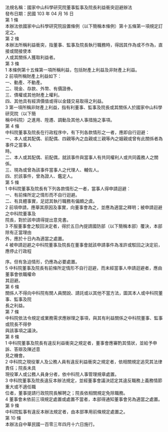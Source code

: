法規名稱：國家中山科學研究院董事監事及院長利益衝突迴避辦法  
發布日期：民國 103 年 04 月 16 日  
第 1 條  
本辦法依國家中山科學研究院設置條例（以下簡稱本條例）第十五條第一項規定訂定之。  
第 2 條  
本辦法所稱利益衝突，指董事、監事及院長執行職務時，得因其作為或不作為，直接或間接使本  
人或其關係人獲取利益者。  
第 3 條  
1 本條例第十五條第一項所稱利益，包括財產上利益及非財產上利益。  
2 前項所稱財產上利益如下：  
一、動產、不動產。  
二、現金、存款、外幣、有價證券。  
三、債權或其他財產上權利。  
四、其他具有經濟價值或得以金錢交易取得之利益。  
3 第一項所稱非財產上利益，指有利董事、監事及院長或其關係人於國家中山科學研究院（以下簡  
稱中科院）之進用、陞遷、調動及其他人事措施之事項。  
第 4 條  
中科院董事及院長在行政程序中，有下列各款情形之一者，應即自行迴避：  
一、本人或其配偶、前配偶、四親等內之血親或三親等內之姻親或曾有此關係者為事件之當事人  
時。  
二、本人或其配偶、前配偶，就該事件與當事人有共同權利人或共同義務人之關係。  
三、現為或曾為該事件當事人之代理人、輔佐人。  
四、於該事件，曾為證人、鑑定人。  
第 5 條  
1 中科院董事及院長有下列各款情形之一者，當事人得申請迴避︰  
一、有前條所定之情形而不自行迴避。  
二、有具體事實，足認其執行職務有偏頗之虞。  
2 前項申請，應舉其原因及事實，向董事會為之，並應為適當之釋明；被申請迴避之中科院董事及  
院長，對於該申請得提出意見書。  
3 不服董事會之駁回決定者，得於五日內提請國防部（以下簡稱本部）覆決，本部除有正當理由  
外，應於十日內為適當之處置。  
4 被申請迴避之中科院董事及院長在董事會就該申請事件為准許或駁回之決定前，應停止行政程  


序。但有急迫情形，仍應為必要處置。  
5 中科院董事及院長有前條所定情形不自行迴避，而未經當事人申請迴避者，應由董事會依職權命  
其迴避。  
第 6 條  
關係人不得向中科院有關人員關說、請託或以其他不當方法，圖其本人或中科院董事、監事及院  
長之利益。  
第 7 條  
中科院依法令規定或業務需求應辦理之事項，與其有利益關係之中科院董事、監事或院長不得參  
與該事項之議決。  
第 8 條  
1 中科院董事及院長有違反利益衝突之規定者，董事會應審酌其情狀，並給予申訴、答辯及陳述意  
見之機會。  
2 中科院之現役軍人及公務人員有違反利益衝突之規定者，依相關規定追究其法律責任；院長未具  
現役軍人或公務人員身分者，依中科院人事管理規章處置。  
3 中科院董事及院長違反本辦法規定，並經董事會議決認定其違反職務上義務情節重大或不適任職  
位者，董事提請行政院院長解聘之；院長依相關規定免除職務。  
4 董事會未依前三項規定處置或處置不當者，本部得通知董事會另為適當之處置。  
第 9 條  
中科院監事有違反本辦法規定者，由本部準用前條規定處置之。  
第 10 條  
本辦法自中華民國一百零三年四月十六日施行。  


